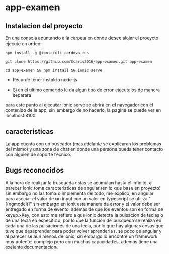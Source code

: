 # app-examen

## Instalacion del proyecto 

En una consola apuntando a la carpeta en donde desee alojar el proeycto ejecute en orden:
```
npm install -g @ionic/cli cordova-res

git clone https://github.com/Ccaris2016/app-examen.git app-examen

cd app-examen && npm install && ionic serve
```
* Recurde tener instaldo node-js

* Si en el ultimo comando le da algun tipo de error ejecutelos de manera separara

para este punto al ejecutar ionic serve se abrira en el navegador con el contenido de la app, sin embargo de no hacerlo, la pagina se puede ver en localhost:8100.

## características

La app cuenta con un buscador (mas adelante se explicaran los problemas del mismo) y una zona de chat en donde una persona pueda tener contacto con alguien de soporte tecnico.

## Bugs reconocidos

A la hora de realizar la busqueda estas se acumulan hasta el infinito, al parecer Ionic toma caracterizticas de angular (en lo que base en proyecto) sin embargo no las toma o implementa del todo, me explico, en angular para asociar el valor de un input con un valor en typescript se utiliza "[(ngmodel)]" sin embargo en ionit esta manera da error y el valor debe ser entregado en forma de evento, ademas de que los eventos son en forma de keyup.xKey, con esto me refiero a que ionic detecta la pulsacion de teclas o de una tecla en especifico, por lo que la funcion de busqueda se realiza en cada una de las pulsaciones de una tecla, por lo que hay algunas cosas que tuve que desaprender para poder volver aprenderlas, se poco de angular y al parecer se aun menos de ionic, sin embargo lo encontre un framework muy potente, complejo pero con muchas capacidades, ademas tiene una exelente documentacion.

